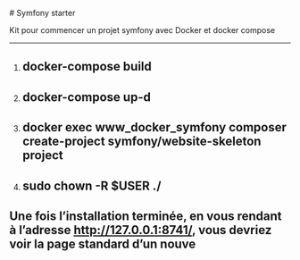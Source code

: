 # Symfony starter

Kit pour commencer un projet symfony avec Docker et docker compose

---

1. ## docker-compose build
  
2. ## docker-compose up-d
  
3. ## docker exec www_docker_symfony composer create-project symfony/website-skeleton project
  
4. ## sudo chown -R $USER ./
  
  ## Une fois l’installation terminée, en vous rendant à l’adresse http://127.0.0.1:8741/, vous devriez voir la page standard d’un nouve